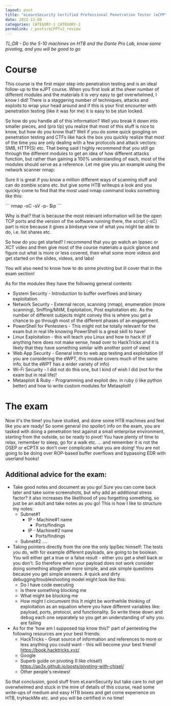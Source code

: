 ```yaml
---
layout: post
title: "eLearnSecurity Certified Professional Penetration Tester (eCPPTv2) Review"
date: 2022-12-08
categories: CATEGORY-1 CATEGORY-2
permalink: /_posts/eCPPTv2_review
---
```


*TL;DR - Do the 5-10 machines on HTB and the Dante Pro Lab, know some pivoting, and you will be good to go*

# Course
This course is the first major step into penetration testing and is an ideal follow-up to the eJPT course. When you first look at the sheer number of different modules and the materials it is very easy to get overwhelmed, I know I did! There is a staggering number of techniques, attacks and exploits to wrap your head around and if this is your first encounter with penetration testing (like it was for me) it is easy to be stun locked. 

So how do you handle all of this information? Well you break it down into smaller pieces, and (pro tip) you realize that most of this stuff is nice to know, but how do you know that? Well if you do some quick googling on penetration testing and CTFs like hack the box you quickly realize that most of the time you are only dealing with a few protocols and attack vectors: SMB, HTTP(S) etc. That being said I highly recommend that you still go through the different modules to get an idea of how different attacks function, but rather than gaining a 100% understanding of each, most of the modules should serve as a reference. Let me give you an example using the network scanner nmap:

Sure it is great if you know a million different ways of scanning stuff and can do zombie scans etc. but give some HTB writeups a look and you quickly come to find that the most used nmap command looks something like this:

´´´
nmap -sC -sV -p- $ip 
´´´

Why is that? that is because the most relevant information will be the open TCP ports and the version of the software running there, the script (-sC) part is nice because it gives a birdseye view of what you might be able to do, i.e. list shares etc.

So how do you get started? I recommend that you go watch an Ippsec or XCT video and then give most of the course materials a quick glance and figure out what is more or less covered, then what some more videos and get started on the slides, videos, and labs!

You will also need to know how to do some pivoting but ill cover that in the exam section!

As for the modules they have the following general contents

- System Security - Introduction to buffer overflows and binary exploitation
- Network Security - External recon, scanning (nmap), enumeration (more scanning), Sniffing/MitM, Exploitation, Post exploitation etc. As the number of different subjects might convey this is where you get a chance to go through most of the different phases of an engagement.
- PowerShell for Pentesters - This might not be totally relevant for the exam but in real life knowing PowerShell is a great skill to have!
- Linux Exploitation - this will teach you Linux and how to hack it! (if anything here does not make sense, head over to HackTricks and it is likely that they have something similar with another point of view)
- Web App Security - General intro to web app testing and exploitation (if you are considering the eWPT, this module covers much of the same info, but the eWPT has a wider variety of info)
- Wi-Fi Security - I did not do this one, but I kind of wish I did (not for the exam but in real life)!
- Metasploit & Ruby - Programming and exploit dev. in ruby (i like python better) and how to write custom modules for Metasploit!

# The exam
Now it's the time! you have studied, and done some HTB machines and feel like you are ready! So some general (no spoiler) info on the exam, you are tasked with doing a penetration test against a small enterprise environment, starting from the outside, so be ready to pivot! You have plenty of time to relax, remember to sleep, go for a walk etc. ... and remember it is not the OSEP or eCPTX so don't over complicate what you are doing! You are not going to be doing over ROP-based buffer overflows and bypassing EDR with userland hooks!

## Additional advice for the exam:
- Take good notes and document as you go! Sure you can come back later and take some screenshots, but why add an additional stress factor? it also increases the likelihood of you forgetting something, so just be an adult and take notes as you go! This is how I like to structure my notes:
  - Subnet#1
    - IP - Machine#1 name
      - Ports/findings
    - IP - Machine#2 name
      - Ports/findings
  - Subnet#2 ....
- Taking pointers directly from the one the only IppSec himself: The tests you do, with for example different payloads, are going to be boolean. You will either get a true or a false result - either you get a shell back or you don't. So therefore when your payload does not work consider doing something altogether more simple, and ask simple questions because you get simple answers. A quick and dirty debugging/troubleshooting model might look like this:
  - Do I have code executing
  - Is there something blocking me
  - What might be blocking me
  - How might I circumvent this
It might be worthwhile thinking of exploitation as an equation where you have different variables like: payload, ports, protocol, and functionality. So write these down and debug each one separately so you get an understanding of why you are failing
- As for the 'how am I supposed top know this?' part of pentesting the following resources are your best friends:
  - HackTricks - Great source of information and references to more or less anything you could want - this will become your best friend! https://book.hacktricks.xyz/
  - Google
  - Superb guide on pivoting (I like chisel!) https://ap3x.github.io/posts/pivoting-with-chisel/
  - Other people's reviews!

So that conclusion, good stuff from eLearnSecurity but take care to not get overwhelmed and stuck in the mire of details of this course, read some write-ups of medium and easy HTB boxes and get come experience on HTB, tryHackMe etc. and you will be certified in no time!
